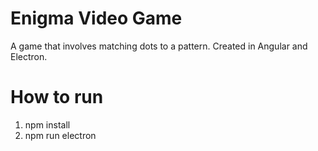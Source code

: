# Enigma Video Game
A game that involves matching dots to a pattern. Created in Angular and Electron.

# How to run
1) npm install
2) npm run electron

